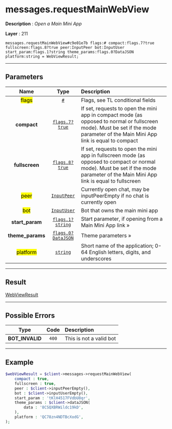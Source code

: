 # messages.requestMainWebView

**Description** : *Open a Main Mini App*

**Layer** : 211

```tl
messages.requestMainWebView#c9e01e7b flags:# compact:flags.7?true fullscreen:flags.8?true peer:InputPeer bot:InputUser start_param:flags.1?string theme_params:flags.0?DataJSON platform:string = WebViewResult;
```

---

## Parameters

| Name | Type | Description |
| :---: | :---: | :--- |
| <mark>flags</mark> | [`#`](type/#) | Flags, see TL conditional fields |
| **compact** | [`flags.7?true`](type/true) | If set, requests to open the mini app in compact mode (as opposed to normal or fullscreen mode). Must be set if the mode parameter of the Main Mini App link is equal to compact |
| **fullscreen** | [`flags.8?true`](type/true) | If set, requests to open the mini app in fullscreen mode (as opposed to compact or normal mode). Must be set if the mode parameter of the Main Mini App link is equal to fullscreen |
| <mark>peer</mark> | [`InputPeer`](type/InputPeer) | Currently open chat, may be inputPeerEmpty if no chat is currently open |
| <mark>bot</mark> | [`InputUser`](type/InputUser) | Bot that owns the main mini app |
| **start_param** | [`flags.1?string`](type/string) | Start parameter, if opening from a Main Mini App link » |
| **theme_params** | [`flags.0?DataJSON`](type/DataJSON) | Theme parameters » |
| <mark>platform</mark> | [`string`](type/string) | Short name of the application; 0-64 English letters, digits, and underscores |

---

## Result

[WebViewResult](type/WebViewResult)

---

## Possible Errors

| Type | Code | Description |
| :---: | :---: | :--- |
| **BOT_INVALID** | `400` | This is not a valid bot |

---

## Example

```php
$webViewResult = $client->messages->requestMainWebView(
	compact : true,
	fullscreen : true,
	peer : $client->inputPeerEmpty(),
	bot : $client->inputUserEmpty(),
	start_param : 'tKlH4517FVdbU8qr',
	theme_params : $client->dataJSON(
		data : '8CSQXBRWildc19kD',
	),
	platform : 'QC78zn4NDTBcXodG',
);
```